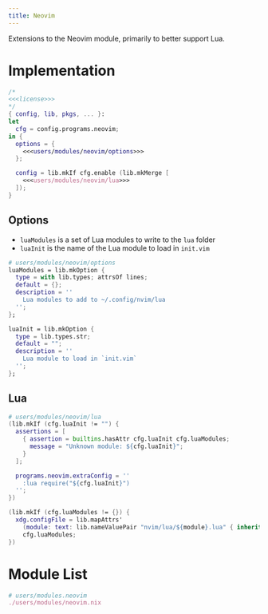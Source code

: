 ```yaml
---
title: Neovim
---
```

Extensions to the Neovim module, primarily to better support Lua.

# Implementation
```nix users/modules/neovim.nix
/*
<<<license>>>
*/
{ config, lib, pkgs, ... }:
let 
  cfg = config.programs.neovim;
in {
  options = {
    <<<users/modules/neovim/options>>>
  };

  config = lib.mkIf cfg.enable (lib.mkMerge [
    <<<users/modules/neovim/lua>>>
  ]);
}
```

## Options
- `luaModules` is a set of Lua modules to write to the `lua` folder
- `luaInit` is the name of the Lua module to load in `init.vim`

```nix "users/modules/neovim/options"
# users/modules/neovim/options
luaModules = lib.mkOption {
  type = with lib.types; attrsOf lines;
  default = {};
  description = ''
    Lua modules to add to ~/.config/nvim/lua
  '';
};

luaInit = lib.mkOption {
  type = lib.types.str;
  default = "";
  description = ''
    Lua module to load in `init.vim`
  '';
};
```

## Lua
```nix "users/modules/neovim/lua"
# users/modules/neovim/lua
(lib.mkIf (cfg.luaInit != "") {
  assertions = [
    { assertion = builtins.hasAttr cfg.luaInit cfg.luaModules;
      message = "Unknown module: ${cfg.luaInit}";
    }
  ];

  programs.neovim.extraConfig = ''
    :lua require("${cfg.luaInit}")
  '';
})

(lib.mkIf (cfg.luaModules != {}) {
  xdg.configFile = lib.mapAttrs' 
    (module: text: lib.nameValuePair "nvim/lua/${module}.lua" { inherit text; }) 
    cfg.luaModules;
})
```

# Module List
```nix "users/modules" +=
# users/modules.neovim
./users/modules/neovim.nix
```
